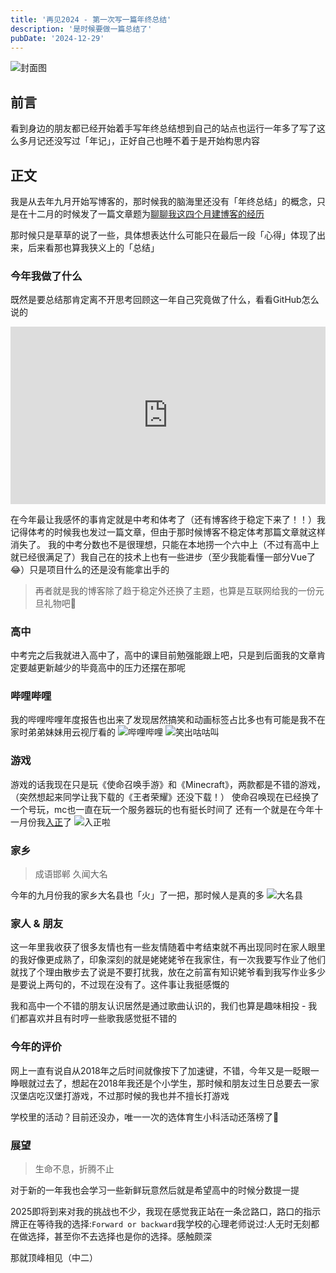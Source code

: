 ```yaml
---
title: '再见2024 - 第一次写一篇年终总结'
description: '是时候要做一篇总结了'
pubDate: '2024-12-29'
---
```


![封面图](https://cdn.linexic.top/gh/LineXic/img/img/year.webp)

## 前言

看到身边的朋友都已经开始着手写年终总结想到自己的站点也运行一年多了写了这么多月记还没写过「年记」，正好自己也睡不着于是开始构思内容

## 正文

我是从去年九月开始写博客的，那时候我的脑海里还没有「年终总结」的概念，只是在十二月的时候发了一篇文章题为[聊聊我这四个月建博客的经历](https://linexic.top/post/blog/)

那时候只是草草的说了一些，具体想表达什么可能只在最后一段「心得」体现了出来，后来看那也算我狭义上的「总结」

### 今年我做了什么

既然是要总结那肯定离不开思考回顾这一年自己究竟做了什么，看看GitHub怎么说的

<div
   style="
   position: relative; 
   padding-bottom:56.25%;
   height: 0; 
   overflow: hidden;
   max-width: 100%;
   height: auto;">
<iframe
      style="
      position:
      absolute;
      top: 0;
      left: 0; 
      width: 100%;
      height: 100%;"
      src="https://img.chengai77a6b.top/video/unwrapped-LineXic.mp4" frameborder="0" allowfullscreen>
</iframe>
</div>

在今年最让我感怀的事肯定就是中考和体考了（还有博客终于稳定下来了！！）我记得体考的时候我也发过一篇文章，但由于那时候博客不稳定体考那篇文章就这样消失了。
我的中考分数也不是很理想，只能在本地捞一个六中上（不过有高中上就已经很满足了）我自己在的技术上也有一些进步（至少我能看懂一部分Vue了😂）只是项目什么的还是没有能拿出手的

> 再者就是我的博客除了趋于稳定外还换了主题，也算是互联网给我的一份元旦礼物吧🎁

### 高中

中考完之后我就进入高中了，高中的课目前勉强能跟上吧，只是到后面我的文章肯定要越更新越少的毕竟高中的压力还摆在那呢

### 哔哩哔哩

我的哔哩哔哩年度报告也出来了发现居然搞笑和动画标签占比多也有可能是我不在家时弟弟妹妹用云视厅看的
![哔哩哔哩](https://cdn.linexic.top/gh/LineXic/img/img/blog/bilibili.webp)
![笑出咕咕叫](https://cdn.linexic.top/gh/LineXic/img/img/blog/pAxhRF1.webp)

### 游戏

游戏的话我现在只是玩《使命召唤手游》和《Minecraft》，两款都是不错的游戏，（突然想起来同学让我下载的《王者荣耀》还没下载！）
使命召唤现在已经换了一个号玩，mc也一直在玩一个服务器玩的也有挺长时间了
还有一个就是在今年十一月份我[入正](https://klpbbs.com/thread-151298-1-1.html)了
![入正啦](https://img.linexic.top/file/tHT5lwhN.png)

### 家乡

> 成语邯郸 久闻大名

今年的九月份我的家乡大名县也「火」了一把，那时候人是真的多
![大名县](https://cdn.linexic.top/gh/LineXic/img/img/blog/pEpfPeg.webp)

### 家人 & 朋友

这一年里我收获了很多友情也有一些友情随着中考结束就不再出现同时在家人眼里的我好像更成熟了，印象深刻的就是姥姥姥爷在我家住，有一次我要写作业了他们就找了个理由散步去了说是不要打扰我，放在之前富有知识姥爷看到我写作业多少是要说上两句的，不过现在没有了。这件事让我挺感慨的

我和高中一个不错的朋友认识居然是通过歌曲认识的，我们也算是趣味相投 - 我们都喜欢并且有时哼一些歌我感觉挺不错的

### 今年的评价

网上一直有说自从2018年之后时间就像按下了加速键，不错，今年又是一眨眼一睁眼就过去了，想起在2018年我还是个小学生，那时候和朋友过生日总要去一家汉堡店吃汉堡打游戏，不过那时候的我也并不擅长打游戏

学校里的活动？目前还没办，唯一一次的选体育生小科活动还落榜了🌚

### 展望

> 生命不息，折腾不止

对于新的一年我也会学习一些新鲜玩意然后就是希望高中的时候分数提一提

2025即将到来对我的挑战也不少，我现在感觉我正站在一条岔路口，路口的指示牌正在等待我的选择:`Forward or backward`我学校的心理老师说过:人无时无刻都在做选择，甚至你不去选择也是你的选择。感触颇深

那就顶峰相见（中二）
